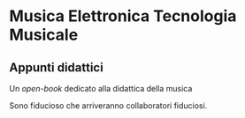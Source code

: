 # Musica Elettronica Tecnologia Musicale 

## Appunti didattici

Un *open-book* dedicato alla didattica della musica 

Sono fiducioso che arriveranno collaboratori fiduciosi.
